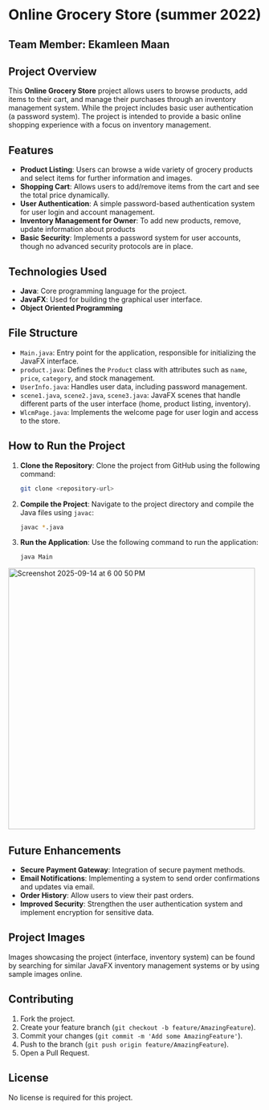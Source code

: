 # Online Grocery Store (summer 2022)
## Team Member: Ekamleen Maan

## Project Overview

This **Online Grocery Store** project allows users to browse products, add items to their cart, and manage their purchases through an inventory management system. While the project includes basic user authentication (a password system). The project is intended to provide a basic online shopping experience with a focus on inventory management.

## Features

- **Product Listing**: Users can browse a wide variety of grocery products and select items for further information and images.
- **Shopping Cart**: Allows users to add/remove items from the cart and see the total price dynamically.
- **User Authentication**: A simple password-based authentication system for user login and account management.
- **Inventory Management for Owner**: To add new products, remove, update information about products
- **Basic Security**: Implements a password system for user accounts, though no advanced security protocols are in place.

## Technologies Used

- **Java**: Core programming language for the project.
- **JavaFX**: Used for building the graphical user interface.
- **Object Oriented Programming**

## File Structure

- `Main.java`: Entry point for the application, responsible for initializing the JavaFX interface.
- `product.java`: Defines the `Product` class with attributes such as `name`, `price`, `category`, and stock management.
- `UserInfo.java`: Handles user data, including password management.
- `scene1.java`, `scene2.java`, `scene3.java`: JavaFX scenes that handle different parts of the user interface (home, product listing, inventory).
- `WlcmPage.java`: Implements the welcome page for user login and access to the store.

## How to Run the Project

1. **Clone the Repository**: Clone the project from GitHub using the following command:
   ```bash
   git clone <repository-url>
   ```
2. **Compile the Project**: Navigate to the project directory and compile the Java files using `javac`:
   ```bash
   javac *.java
   ```
3. **Run the Application**: Use the following command to run the application:
   ```bash
   java Main
   ```
<img width="491" height="521" alt="Screenshot 2025-09-14 at 6 00 50 PM" src="https://github.com/user-attachments/assets/d6d96a06-e828-411d-afff-506c628335ca" />

## Future Enhancements

- **Secure Payment Gateway**: Integration of secure payment methods.
- **Email Notifications**: Implementing a system to send order confirmations and updates via email.
- **Order History**: Allow users to view their past orders.
- **Improved Security**: Strengthen the user authentication system and implement encryption for sensitive data.

## Project Images

Images showcasing the project (interface, inventory system) can be found by searching for similar JavaFX inventory management systems or by using sample images online.

## Contributing

1. Fork the project.
2. Create your feature branch (`git checkout -b feature/AmazingFeature`).
3. Commit your changes (`git commit -m 'Add some AmazingFeature'`).
4. Push to the branch (`git push origin feature/AmazingFeature`).
5. Open a Pull Request.

## License

No license is required for this project.

